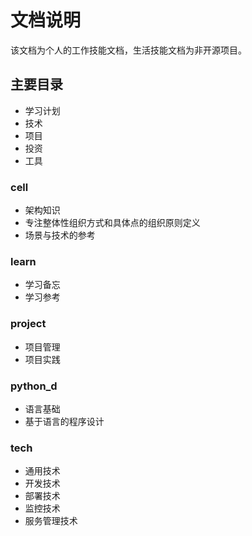 # 文档说明

该文档为个人的工作技能文档，生活技能文档为非开源项目。

## 主要目录

- 学习计划
- 技术
- 项目
- 投资
- 工具

### cell  

- 架构知识
- 专注整体性组织方式和具体点的组织原则定义
- 场景与技术的参考

### learn

- 学习备忘
- 学习参考

### project

- 项目管理
- 项目实践

### python_d

- 语言基础
- 基于语言的程序设计

### tech

- 通用技术
- 开发技术
- 部署技术
- 监控技术
- 服务管理技术